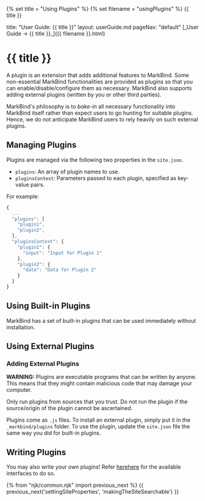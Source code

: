 {% set title = "Using Plugins" %}
{% set filename = "usingPlugins" %}
<span id="title" class="d-none">{{ title }}</span>

<frontmatter>
  title: "User Guide: {{ title }}"
  layout: userGuide.md
  pageNav: "default"
</frontmatter>

<span id="link" class="d-none">
<md>[_User Guide → {{ title }}_]({{ filename }}.html)</md>
</span>

# {{ title }}

<div class="lead" id="overview">

A plugin is an extension that adds additional features to MarkBind. Some non-essential MarkBind functionalities are provided as plugins so that you can enable/disable/configure them as necessary. MarkBind also supports adding external plugins (written by you or other third parties).
</div>

<box type="info">

MarkBind's philosophy is to _bake-in_ all necessary functionality into MarkBind itself rather than expect users to go hunting for suitable plugins. Hence, we do not anticipate MarkBind users to rely heavily on such external plugins.
</box>

## Managing Plugins

Plugins are managed via the following two properties in the `site.json`.

* `plugins`: An array of plugin names to use.
* `pluginsContext`: Parameters passed to each plugin, specified as key-value pairs.

For example:

```js
{
  ...
  "plugins": [
    "plugin1",
    "plugin2",
  ],
  "pluginsContext": {
    "plugin1": {
      "input": "Input for Plugin 1"
    },
    "plugin2": {
      "data": "Data for Plugin 2"
    }
  }
}
```

## Using Built-in Plugins


MarkBind has a set of built-in plugins that can be used immediately without installation.

<include src="plugins/algolia.md" />
<include src="plugins/codeBlockCopyButtons.md" />
<include src="plugins/codeBlockWrapButtons.md" />
<include src="plugins/tags.md" />
<include src="plugins/googleAnalytics.md" />
<include src="plugins/disqus.md" />
<include src="plugins/mathDelimiters.md" />
<include src="plugins/web3Form.md" />
<include src="plugins/dataTable.md" />
<include src="plugins/mermaid.md" />


## Using External Plugins

### Adding External Plugins

<box type="warning">

**WARNING:** Plugins are executable programs that can be written by anyone. This means that they might contain malicious code that may damage your computer.

Only run plugins from sources that you trust. Do not run the plugin if the source/origin of the plugin cannot be ascertained.
</box>

Plugins come as `.js` files. To install an external plugin, simply put it in the `_markbind/plugins` folder. To use the plugin, update the `site.json` file the same way you did for built-in plugins.


## Writing Plugins

You may also write your own plugins! Refer <a tags="environment--combined" href="/devGuide/development/writingPlugins.html">here</a><a tags="environment--ug" href="https://markbind.org/devdocs/devGuide/development/writingPlugins.html">here</a> for the available interfaces to do so.

{% from "njk/common.njk" import previous_next %}
{{ previous_next('settingSiteProperties', 'makingTheSiteSearchable') }}
